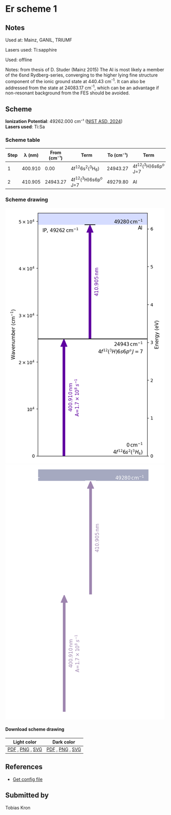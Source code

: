 # Er scheme 1

## Notes

Used at: Mainz, GANIL, TRIUMF

Lasers used: Ti:sapphire

Used: offline

Notes: from thesis of D. Studer (Mainz 2015)
The AI is most likely a member of the 6snd Rydberg-series, converging to the higher lying fine structure component of the ionic ground state at 440.43 cm<sup>-1</sup>. It can also be addressed from the state at 24083.17 cm<sup>-1</sup>, which can be an advantage if non-resonant background from the FES should be avoided.





## Scheme

**Ionization Potential**: 49262.000 cm⁻¹ ([NIST ASD, 2024](https://www.nist.gov/pml/atomic-spectra-database))  
**Lasers used**: Ti:Sa

### Scheme table

| Step | λ (nm)  | From (cm⁻¹) |                           Term                           | To (cm⁻¹) |                        Term                        |    Strength (s⁻¹)    |
| ---- | ------- | ----------- | -------------------------------------------------------- | --------- | -------------------------------------------------- | -------------------- |
| 1    | 400.910 | 0.00        | 4f<sup>12</sup>6s<sup>2</sup>(<sup>3</sup>H<sub>6</sub>) | 24943.27  | 4f<sup>12</sup>(<sup>3</sup>H)6s6p<sup>o</sup> J=7 | 1.7 × 10<sup>8</sup> |
| 2    | 410.905 | 24943.27    | 4f<sup>12</sup>(<sup>3</sup>H)6s6p<sup>o</sup> J=7       | 49279.80  | AI                                                 |                      |


### Scheme drawing

![er scheme, light mode](er-001/er-001-light.png#only-light)
![er scheme, dark mode](er-001/er-001-dark-web.png#only-dark)

#### Download scheme drawing

|                                            Light color                                            |                                           Dark color                                           |
| ------------------------------------------------------------------------------------------------- | ---------------------------------------------------------------------------------------------- |
| [PDF](er-001/er-001-light.pdf) , [PNG](er-001/er-001-light.png) , [SVG](er-001/er-001-light.svg)  | [PDF](er-001/er-001-dark.pdf) , [PNG](er-001/er-001-dark.png) , [SVG](er-001/er-001-dark.svg)  |


## References

  - [Get config file](https://github.com/RIMS-Code/rims-code.github.io/blob/main/db/er-001.json)



## Submitted by

Tobias Kron

